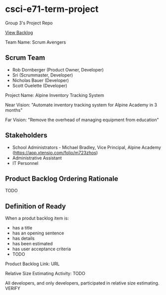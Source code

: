 # csci-e71-term-project
Group 3's Project Repo

[View Backlog](https://github.com/scottx611x/csci-e71-term-project/projects/1)

Team Name: Scrum Avengers

Scrum Team
----------
* Rob Dornberger (Product Owner, Developer)
* Sri  (Scrummaster, Developer)
* Nicholas Bauer (Developer)
* Scott Ouelette (Developer)

Project Name: Alpine Inventory Tracking System

Near Vision: "Automate inventory tracking system for Alpine Academy in 3 months"

Far Vision: "Remove the overhead of managing equipment from education"

Stakeholders
------------
* School Administrators - Michael Bradley, Vice Principal, Alpine Academy (https://app.xtensio.com/folio/m723zhos)
* Administrative Assistant
* IT Personnel

Product Backlog Ordering Rationale
----------------------------------
TODO

Definition of Ready
-------------------
When a produt backlog item is:
 * has a title
 * has an opening sentence
 * has details
 * has been estimated
 * has user acceptance criteria
 * TODO
 
 Product Backlog Link: URL
 
 Relative Size Estimating Activity: TODO
 
 All developers, and only developers, participated in relative size estimating. VERIFY
